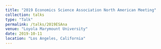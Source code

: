 ```yaml
---
title: "2019 Economics Science Association North American Meeting"
collection: talks
type: "Talk"
permalink: /talks/2019ESAna
venue: "Loyola Marymount University"
date: 2019-10-11
location: "Los Angeles, California"
---
```

